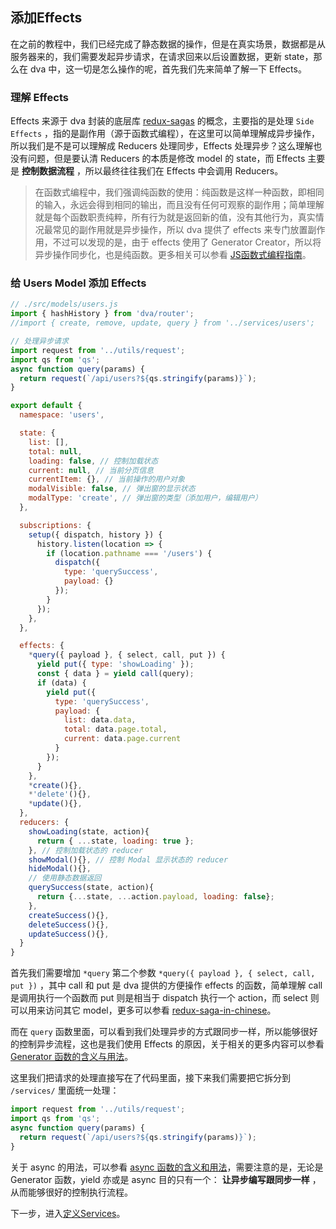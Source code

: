 ## 添加Effects

在之前的教程中，我们已经完成了静态数据的操作，但是在真实场景，数据都是从服务器来的，我们需要发起异步请求，在请求回来以后设置数据，更新 state，那么在 dva 中，这一切是怎么操作的呢，首先我们先来简单了解一下 Effects。

### 理解 Effects

Effects 来源于 dva 封装的底层库 [redux-sagas](http://yelouafi.github.io/redux-saga) 的概念，主要指的是处理 `Side Effects` ，指的是副作用（源于函数式编程），在这里可以简单理解成异步操作，所以我们是不是可以理解成 Reducers 处理同步，Effects 处理异步？这么理解也没有问题，但是要认清 Reducers 的本质是修改 model 的 state，而 Effects 主要是 __控制数据流程__ ，所以最终往往我们在 Effects 中会调用 Reducers。

> 在函数式编程中，我们强调纯函数的使用：纯函数是这样一种函数，即相同的输入，永远会得到相同的输出，而且没有任何可观察的副作用；简单理解就是每个函数职责纯粹，所有行为就是返回新的值，没有其他行为，真实情况最常见的副作用就是异步操作，所以 dva 提供了 effects 来专门放置副作用，不过可以发现的是，由于 effects 使用了 Generator Creator，所以将异步操作同步化，也是纯函数。更多相关可以参看 [JS函数式编程指南](https://www.gitbook.com/book/llh911001/mostly-adequate-guide-chinese/details)。

### 给 Users Model 添加 Effects

```jsx
// ./src/models/users.js
import { hashHistory } from 'dva/router';
//import { create, remove, update, query } from '../services/users';

// 处理异步请求
import request from '../utils/request';
import qs from 'qs';
async function query(params) {
  return request(`/api/users?${qs.stringify(params)}`);
}

export default {
  namespace: 'users',

  state: {
    list: [],
    total: null,
    loading: false, // 控制加载状态
    current: null, // 当前分页信息
    currentItem: {}, // 当前操作的用户对象
    modalVisible: false, // 弹出窗的显示状态
    modalType: 'create', // 弹出窗的类型（添加用户，编辑用户）
  },

  subscriptions: {
    setup({ dispatch, history }) {
      history.listen(location => {
        if (location.pathname === '/users') {
          dispatch({
            type: 'querySuccess',
            payload: {}
          });
        }
      });
    },
  },

  effects: {
    *query({ payload }, { select, call, put }) {
      yield put({ type: 'showLoading' });
      const { data } = yield call(query);
      if (data) {
        yield put({
          type: 'querySuccess',
          payload: {
            list: data.data,
            total: data.page.total,
            current: data.page.current
          }
        });
      }
    },
    *create(){},
    *'delete'(){},
    *update(){},
  },
  reducers: {
    showLoading(state, action){
      return { ...state, loading: true };
    }, // 控制加载状态的 reducer
    showModal(){}, // 控制 Modal 显示状态的 reducer
    hideModal(){},
    // 使用静态数据返回
    querySuccess(state, action){
      return {...state, ...action.payload, loading: false};
    },
    createSuccess(){},
    deleteSuccess(){},
    updateSuccess(){},
  }
}
```

首先我们需要增加 `*query` 第二个参数 `*query({ payload }, { select, call, put })` ，其中 call 和 put 是 dva 提供的方便操作 effects 的函数，简单理解 call 是调用执行一个函数而 put 则是相当于 dispatch 执行一个 action，而 select 则可以用来访问其它 model，更多可以参看 [redux-saga-in-chinese](https://github.com/superRaytin/redux-saga-in-chinese)。

而在 `query` 函数里面，可以看到我们处理异步的方式跟同步一样，所以能够很好的控制异步流程，这也是我们使用 Effects 的原因，关于相关的更多内容可以参看 [Generator 函数的含义与用法](http://www.ruanyifeng.com/blog/2015/04/generator.html)。

这里我们把请求的处理直接写在了代码里面，接下来我们需要把它拆分到 `/services/` 里面统一处理：

```jsx
import request from '../utils/request';
import qs from 'qs';
async function query(params) {
  return request(`/api/users?${qs.stringify(params)}`);
}
```

关于 async 的用法，可以参看 [async 函数的含义和用法](http://www.ruanyifeng.com/blog/2015/05/async.html)，需要注意的是，无论是 Generator 函数，yield 亦或是 async 目的只有一个： __让异步编写跟同步一样__ ，从而能够很好的控制执行流程。

下一步，进入[定义Services](./08-定义Services.md)。

